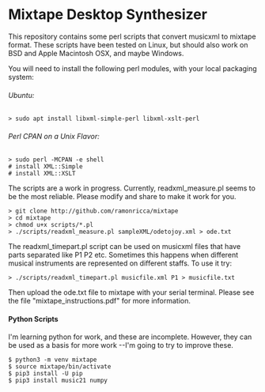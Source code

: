 # Mixtape Desktop Synthesizer


This repository contains some perl scripts that convert musicxml to mixtape format. These scripts have been tested on Linux, but should also work on BSD and Apple Macintosh OSX, and maybe Windows.

You will need to install the following perl modules, with your local packaging system:

###### Ubuntu:

```
> sudo apt install libxml-simple-perl libxml-xslt-perl
```

###### Perl CPAN on a Unix Flavor:

```
> sudo perl -MCPAN -e shell
# install XML::Simple
# install XML::XSLT
```

The scripts are a work in progress. Currently, readxml_measure.pl seems to be the most reliable. Please modify and share to make it work for you.

```
> git clone http://github.com/ramonricca/mixtape
> cd mixtape
> chmod u+x scripts/*.pl
> ./scripts/readxml_measure.pl sampleXML/odetojoy.xml > ode.txt
```

The readxml_timepart.pl script can be used on musicxml files that have parts separated like P1 P2 etc. Sometimes this happens when different musical instruments are represented on different staffs. To use it try:

```
> ./scripts/readxml_timepart.pl musicfile.xml P1 > musicfile.txt
````


Then upload the ode.txt file to mixtape with your serial terminal. Please see the file "mixtape_instructions.pdf" for more information.

#### Python Scripts
I'm learning python for work, and these are incomplete. However, they can be used as a basis for more work --I'm going to try to improve these.

```
$ python3 -m venv mixtape
$ source mixtape/bin/activate
$ pip3 install -U pip
$ pip3 install music21 numpy
```

 